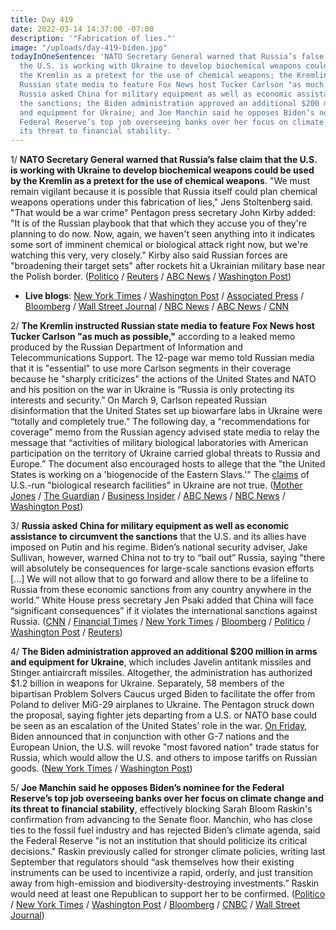 ```yaml
---
title: Day 419
date: 2022-03-14 14:37:00 -07:00
description: '"Fabrication of lies."'
image: "/uploads/day-419-biden.jpg"
todayInOneSentence: 'NATO Secretary General warned that Russia’s false claim that
  the U.S. is working with Ukraine to develop biochemical weapons could be used by
  the Kremlin as a pretext for the use of chemical weapons; the Kremlin instructed
  Russian state media to feature Fox News host Tucker Carlson "as much as possible";
  Russia asked China for military equipment as well as economic assistance to circumvent
  the sanctions; the Biden administration approved an additional $200 million in arms
  and equipment for Ukraine; and Joe Manchin said he opposes Biden’s nominee for the
  Federal Reserve’s top job overseeing banks over her focus on climate change and
  its threat to financial stability. '
---
```


1/ **NATO Secretary General warned that Russia’s false claim that the U.S. is working with Ukraine to develop biochemical weapons could be used by the Kremlin as a pretext for the use of chemical weapons**. "We must remain vigilant because it is possible that Russia itself could plan chemical weapons operations under this fabrication of lies," Jens Stoltenberg said. "That would be a war crime" Pentagon press secretary John Kirby added: "It is of the Russian playbook that that which they accuse you of they're planning to do now. Now, again, we haven't seen anything into it indicates some sort of imminent chemical or biological attack right now, but we're watching this very, very closely." Kirby also said Russian forces are "broadening their target sets" after rockets hit a Ukrainian military base near the Polish border. ([Politico](https://www.politico.eu/article/nato-chief-russia-chemical-weapons-ukraine/) / [Reuters](https://www.reuters.com/world/europe/nato-chief-says-russia-may-use-chemical-weapons-german-paper-2022-03-13/) / [ABC News](https://abcnews.go.com/Politics/pentagon-spokesperson-john-kirby-latest-airstrike-russia-broadening/story?id=83408291) / [Washington Post](https://www.washingtonpost.com/national-security/2022/03/11/intelligence-russian-chemical-attack/))

* **Live blogs**: [New York Times](https://www.nytimes.com/live/2022/03/14/world/ukraine-russia-war) / [Washington Post](https://www.washingtonpost.com/world/2022/03/14/russia-ukraine-war-putin-news-live-updates/) / [Associated Press](https://apnews.com/article/russia-ukraine-war-live-updates-560b945c4edc21311d96ee6035d7e849) / [Bloomberg](https://www.bloomberg.com/news/articles/2022-03-14/ukraine-update-new-round-of-talks-u-s-china-officials-to-meet?srnd=premium&sref=MIBMEEoj) / [Wall Street Journal](https://www.wsj.com/livecoverage/russia-ukraine-latest-news-2022-03-14) / [NBC News](https://www.nbcnews.com/news/world/live-blog/ukraine-russia-war-latest-news-moscow-kyiv-meet-negotiations-n1291795) / [ABC News](https://abcnews.go.com/International/live-updates/russia-ukraine/?id=83390885) / [CNN](https://www.cnn.com/europe/live-news/ukraine-russia-putin-news-03-14-22/index.html)

2/ **The Kremlin instructed Russian state media to feature Fox News host Tucker Carlson "as much as possible,"** according to a leaked memo produced by the Russian Department of Information and Telecommunications Support. The 12-page war memo told Russian media that it is "essential" to use more Carlson segments in their coverage because he "sharply criticizes" the actions of the United States and NATO and his position on the war in Ukraine is “Russia is only protecting its interests and security.” On March 9, Carlson repeated Russian disinformation that the United States set up biowarfare labs in Ukraine were “totally and completely true.” The following day, a “recommendations for coverage” memo from the Russian agency advised state media to relay the message that “activities of military biological laboratories with American participation on the territory of Ukraine carried global threats to Russia and Europe.” The document also encouraged hosts to allege that the "the United States is working on a 'biogenocide of the Eastern Slavs.'" The [claims](https://www.washingtonpost.com/politics/2022/03/11/how-right-embraced-russian-disinformation-about-us-bioweapons-labs-ukraine/) of U.S.-run "biological research facilities" in Ukraine are not true. ([Mother Jones](https://www.motherjones.com/politics/2022/03/exclusive-kremlin-putin-russia-ukraine-war-memo-tucker-carlson-fox/?scrolla=5eb6d68b7fedc32c19ef33b4) / [The Guardian](https://www.theguardian.com/media/2022/mar/14/kremlin-memos-russian-media-tucker-carlson-fox-news-mother-jones) / [Business Insider](https://www.businessinsider.com/kremlin-memo-ukraine-war-russian-tucker-carlson-mother-jones-2022-3?op=1&scrolla=5eb6d68b7fedc32c19ef33b4) / [ABC News](https://abcnews.go.com/Technology/wireStory/russias-bioweapon-conspiracy-theory-finds-support-us-83404292) / [NBC News](https://www.nbcnews.com/tech/internet/qanon-ukraine-biolabs-russian-propaganda-efforts-boosted-us-far-right-rcna19392) / [Washington Post](https://www.washingtonpost.com/politics/2022/03/11/how-right-embraced-russian-disinformation-about-us-bioweapons-labs-ukraine/))

3/ **Russia asked China for military equipment as well as economic assistance to circumvent the sanctions** that the U.S. and its allies have imposed on Putin and his regime. Biden’s national security adviser, Jake Sullivan,  however, warned China not to try to “bail out” Russia, saying "there will absolutely be consequences for large-scale sanctions evasion efforts \[...\] We will not allow that to go forward and allow there to be a lifeline to Russia from these economic sanctions from any country anywhere in the world.” White House press secretary Jen Psaki added that China will face “significant consequences” if it violates the international sanctions against Russia. ([CNN](https://www.cnn.com/2022/03/13/politics/jake-sullivan-meeting-chinese-counterpart-ukraine/index.html) / [Financial Times](https://www.ft.com/content/30850470-8c8c-4b53-aa39-01497064a7b7) / [New York Times](https://www.nytimes.com/2022/03/13/us/politics/russia-china-ukraine.html) / [Bloomberg](https://www.bloomberg.com/news/articles/2022-03-14/u-s-says-russia-made-unusual-request-for-chinese-aid-on-ukraine?sref=MIBMEEoj) / [Politico](https://www.politico.com/news/2022/03/13/russia-china-military-equipment-00016893) / [Washington Post](https://www.washingtonpost.com/world/2022/03/14/russia-ukraine-war-putin-news-live-updates/#link-AJ4K5FNNOFC3ZLK4VRX2R364HI) / [Reuters](https://www.reuters.com/markets/europe/russia-says-nearly-half-its-reserves-are-frozen-counts-ties-with-china-2022-03-13/))

4/ **The Biden administration approved an additional $200 million in arms and equipment for Ukraine**, which includes Javelin antitank missiles and Stinger antiaircraft missiles.  Altogether, the administration has authorized $1.2 billion in weapons for Ukraine. Separately, 58 members of the bipartisan Problem Solvers Caucus urged Biden to facilitate the offer from Poland to deliver MiG-29 airplanes to Ukraine. The Pentagon struck down the proposal, saying fighter jets departing from a U.S. or NATO base could be seen as an escalation of the United States’ role in the war. [On Friday](https://abcnews.go.com/Politics/ukraine-siege-biden-announces-sanctions-squeeze-russia/story?id=83389256), Biden announced that in conjunction with other G-7 nations and the European Union, the U.S. will revoke "most favored nation" trade status for Russia, which would allow the U.S. and others to impose tariffs on Russian goods. ([New York Times](https://www.nytimes.com/2022/03/12/us/politics/biden-ukraine-weapons.html) / [Washington Post](https://www.washingtonpost.com/politics/2022/03/13/gop-russia-weapons/))

5/ **Joe Manchin said he opposes Biden’s nominee for the Federal Reserve’s top job overseeing banks over her focus on climate change and its threat to financial stability**, effectively blocking Sarah Bloom Raskin's confirmation from advancing to the Senate floor. Manchin, who has close ties to the fossil fuel industry and has rejected Biden’s climate agenda, said the Federal Reserve "is not an institution that should politicize its critical decisions." Raskin previously called for stronger climate policies, writing last September that regulators should “ask themselves how their existing instruments can be used to incentivize a rapid, orderly, and just transition away from high-emission and biodiversity-destroying investments.” Raskin would need at least one Republican to support her to be confirmed. ([Politico](https://www.politico.com/news/2022/03/14/manchin-opposes-biden-fed-nominee-raskin-00017013) / [New York Times](https://www.nytimes.com/2022/03/14/business/manchin-raskin-fed.html) / [Washington Post](https://www.washingtonpost.com/us-policy/2022/03/14/raskin-fed-manchin/) / [Bloomberg](https://www.bloomberg.com/news/articles/2022-03-14/manchin-won-t-back-raskin-for-fed-imperiling-her-confirmation?sref=MIBMEEoj) / [CNBC](https://www.cnbc.com/2022/03/14/joe-manchin-opposes-sarah-bloom-raskin-federal-reserve-nomination.html) / [Wall Street Journal](https://www.wsj.com/articles/sen-joe-manchin-signals-opposition-to-sarah-bloom-raskin-for-fed-post-11647275446))